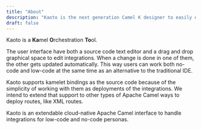 ```yaml
---
title: "About"
description: "Kaoto is the next generation Camel K designer to easily edit and deploy automations and integrations using kamelets."
draft: false
---
```


Kaoto is a **Ka**mel **O**rchestration **To**ol.

The user interface have both a source code text editor and a drag and drop graphical space to edit integrations. When a change is done in one of them, the other gets updated automatically. This way users can work both no-code and low-code at the same time as an alternative to the traditional IDE.

Kaoto supports kamelet bindings as the source code because of the simplicity of working with them as deployments of the integrations. We intend to extend that support to other types of Apache Camel ways to deploy routes, like XML routes. 

Kaoto is an extendable cloud-native Apache Camel interface to handle integrations for low-code and no-code personas.

